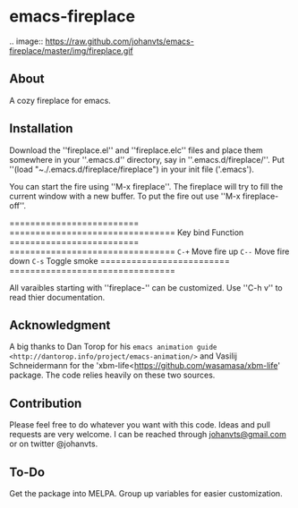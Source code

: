 emacs-fireplace
================
.. image:: https://raw.github.com/johanvts/emacs-fireplace/master/img/fireplace.gif

About
-----
A cozy fireplace for emacs.

Installation
------------

Download the ''fireplace.el'' and ''fireplace.elc'' files and place them somewhere in your ''.emacs.d'' directory, say in ''.emacs.d/fireplace/''.
Put ''(load "~./.emacs.d/fireplace/fireplace") in your init file ('.emacs').

You can start the fire using ''M-x fireplace''.
The fireplace will try to fill the current window with a new buffer.
To put the fire out use ''M-x fireplace-off''.


========================= ================================
Key bind                  Function
========================= ================================
``C-+``                   Move fire up
``C--``                   Move fire down
``C-s``                   Toggle smoke
========================= ================================

All varaibles starting with ''fireplace-'' can be customized. Use ''C-h v'' to  read thier documentation. 

Acknowledgment
--------------

A big thanks to Dan Torop for his `emacs animation guide
<http://dantorop.info/project/emacs-animation/>` and Vasilij Schneidermann for the 'xbm-life<https://github.com/wasamasa/xbm-life' package.
The code relies heavily on these two sources.

Contribution
------------

Please feel free to do whatever you want with this code.
Ideas and pull requests are very welcome. I can be reached through johanvts@gmail.com
or on twitter @johanvts.


To-Do
-----
Get the package into MELPA.
Group up variables for easier customization.